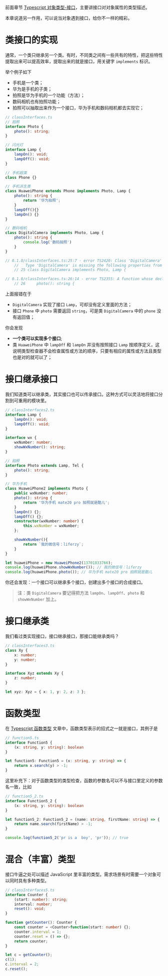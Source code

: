 前面章节 [Typescript 对象类型-接口](basic/object_interfaces.md)，主要讲接口对对象属性的类型描述。

本章说道另一作用，可以说当对象遇到接口，给你不一样的精彩。

# 类接口的实现

通常，一个类只继承另一个类。有时，不同类之间有一些共有的特性，把这些特性提取出来可以提高效率，提取出来的就是接口，用关键字 `implements` 标识。

举个例子如下

- 手机是一个类；
- 华为是手机的子类；
- 拍照是华为手机的一个功能（方法）；
- 数码相机也有拍照功能；
- 拍照可以抽取出来作为一个接口，华为手机和数码相机都去实现它；

```typescript
// classInterfaces.ts
// 拍照
interface Photo {
    photo(): string;
}

// 闪光灯
interface Lamp {
    lampOn(): void;
    lampOff(): void;
}

// 手机超类
class Phone {}

// 手机派生类
class HuaweiPhone extends Phone implements Photo, Lamp {
    photo(): string {
        return '华为拍照';
    }
    lampOff(){}
    lampOn() {}
}

// 数码相机
class DigitalCamera implements Photo, Lamp {
    photo(): string {
        console.log('数码拍照')
    }
}

// 0.1.0/classInterfaces.ts:25:7 - error TS2420: Class 'DigitalCamera' incorrectly implements interface 'Lamp'.
    //   Type 'DigitalCamera' is missing the following properties from type 'Lamp': lampOn, lampOff
    // 25 class DigitalCamera implements Photo, Lamp {

// 0.1.0/classInterfaces.ts:26:14 - error TS2355: A function whose declared type is neither 'void' nor 'any' must return a value.
    // 26     photo(): string {
```

上面报错在于

- `DigitalCamera` 实现了接口 `Lamp`，可却没有定义里面的方法；
- 接口 `Phone` 中 `photo` 需要返回 `string`，可是类 `DigitalCamera` 中的 `phone` 没有返回值；

你会发现
- **一个类可以实现多个接口**;
- 类 `HuaweiPhone` 中 `lampOff` 和 `lampOn` 并没有按照接口 `Lamp` 按顺序定义，这说明类型检查器不会检查属性或方法的顺序，只要有相应的属性或方法且类型也是对的就可以了；

# 接口继承接口

我们知道类可以继承类，其实接口也可以传承接口。这种方式可以灵活地将接口分割到可重用的模块里。

```typescript
// classInterfaces2.ts
interface Lamp {
    lampOn(): void;
    lampOff(): void;
}

interface wx {
    wxNumber: number;
    showWxNumber(): string;
}

// 拍照
interface Photo extends Lamp, Tel {
    photo(): string;
}

// 华为手机
class HuaweiPhone2 implements Photo {
    public wxNumber: number;
    photo(): string {
        return '华为手机 mate20 pro 拍照就是酷儿';
    }
    lampOn() {};
    lampOff() {};
    constructor(wxNumber: number) {
        this.wxNumber = wxNumber;
    };

    showWxNumber(){
        return `我的微信号：liferzy`;
    }
}

let huaweiPhone = new HuaweiPhone2(13701833766);
console.log(huaweiPhone.showWxNumber()); // 我的微信号：liferzy
console.log(huaweiPhone.photo()); // 华为手机 mate20 pro 拍照就是酷儿
```

你还会发现：一个接口可以继承多个接口，创建出多个接口的合成接口。

> 注：类 `DigitalCamera` 要记得把方法 `lampOn`、`lampOff`、`photo` 和 `showWxNumber` 加上。

# 接口继承类

我们看过类实现接口，接口继承接口，那接口能继承类吗？

```typescript
// classInterfaces3.ts
class Xy {
    x: number;
    y: number;
}

interface Xyz extends Xy {
    z: number;
}

let xyz: Xyz = { x: 1, y: 2, z: 3 };
```

# 函数类型
在 [Typescript 函数类型](../basic/function.md) 文章中，函数类型表示的招式之一就是接口，其例子是

```typescript
// function5.ts
interface Function5 {
    (x: string, y: string): boolean
}

let function5: Function5 = (x: string, y: string) => {
    return x.search(y) > -1;
}
```

这里补充下：对于函数类型的类型检查，函数的参数名可以不与接口里定义的参数名一致，比如

```typescript
// function5_2.ts
interface Function5_2 {
    (x: string, y: string): boolean
}

let function5_2: Function5_2 = (name: string, firstName: string) => {
    return name.search(firstName) > -1;
}

console.log(function5_2('pr is a  boy', 'pr')); // true
```

# 混合（丰富）类型

接口牛逼之处可以描述 JavaScript 里丰富的类型。需求场景有时需要一个对象可以同时具有多种类型。

```typescript
// classInterfaces5.ts
interface Counter {
    (start: number): string;
    interval: number;
    reset(): void;
}

function getCounter(): Counter {
    const counter = <Counter>function(start: number) {};
    counter.interval = 1;
    counter.reset = () => {};
    return counter;
}

let c = getCounter();
c(1);
c.interval = 2;
c.reset();
```




